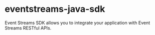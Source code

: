 # eventstreams-java-sdk
Event Streams SDK allows you to integrate your application with Event Streams RESTful APIs.
